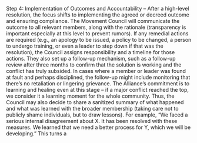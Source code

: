 Step 4: Implementation of Outcomes and Accountability – After a high-level resolution, the focus shifts to implementing the agreed or decreed outcome and ensuring compliance. The Movement Council will communicate the outcome to all relevant members, along with the rationale (transparency is important especially at this level to prevent rumors). If any remedial actions are required (e.g., an apology to be issued, a policy to be changed, a person to undergo training, or even a leader to step down if that was the resolution), the Council assigns responsibility and a timeline for those actions. They also set up a follow-up mechanism, such as a follow-up review after three months to confirm that the solution is working and the conflict has truly subsided. In cases where a member or leader was found at fault and perhaps disciplined, the follow-up might include monitoring that there’s no retaliation or lingering grievance. The Alliance’s commitment is to learning and healing even at this stage – if a major conflict reached the top, we consider it a learning moment for the whole community. Thus, the Council may also decide to share a sanitized summary of what happened and what was learned with the broader membership (taking care not to publicly shame individuals, but to draw lessons). For example, “We faced a serious internal disagreement about X. It has been resolved with these measures. We learned that we need a better process for Y, which we will be developing.” This turns a